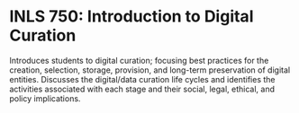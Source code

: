 # INLS 750: Introduction to Digital Curation

Introduces students to digital curation; focusing best practices for the creation, selection, storage, provision, and long-term preservation of digital entities. Discusses the digital/data curation life cycles and identifies the activities associated with each stage and their social, legal, ethical, and policy implications.